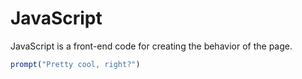 # JavaScript

JavaScript is a front-end code for creating the behavior of the page.

```js
prompt("Pretty cool, right?")
```
